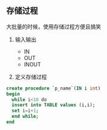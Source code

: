 ## 存储过程
大批量的时候，使用存储过程方便且搞笑

1. 输入输出
   * IN
   * OUT
   * INOUT
 
2. 定义存储过程
```sql
create procedure `p_name`(IN i int)
begin
  while i<10 do
  insert into TABLE values (i,i);
  set i=i+1;
  end while;
end
```
